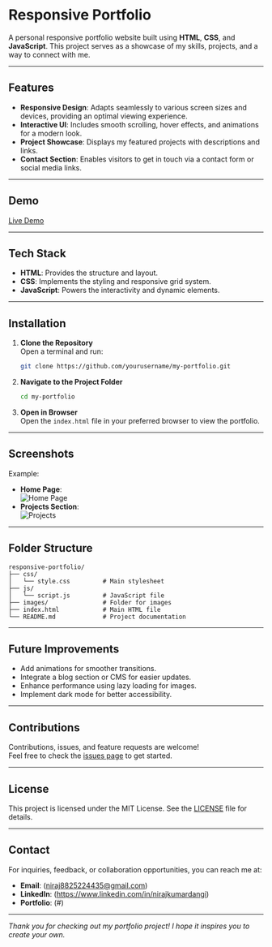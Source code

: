 # Responsive Portfolio

A personal responsive portfolio website built using **HTML**, **CSS**, and **JavaScript**. This project serves as a showcase of my skills, projects, and a way to connect with me.

---

## Features
- **Responsive Design**: Adapts seamlessly to various screen sizes and devices, providing an optimal viewing experience.
- **Interactive UI**: Includes smooth scrolling, hover effects, and animations for a modern look.
- **Project Showcase**: Displays my featured projects with descriptions and links.
- **Contact Section**: Enables visitors to get in touch via a contact form or social media links.

---

## Demo
[Live Demo](#)

---

## Tech Stack
- **HTML**: Provides the structure and layout.
- **CSS**: Implements the styling and responsive grid system.
- **JavaScript**: Powers the interactivity and dynamic elements.

---

## Installation

1. **Clone the Repository**  
   Open a terminal and run:
   ```bash
   git clone https://github.com/yourusername/my-portfolio.git
   ```

2. **Navigate to the Project Folder**  
   ```bash
   cd my-portfolio
   ```

3. **Open in Browser**  
   Open the `index.html` file in your preferred browser to view the portfolio.

---

## Screenshots
Example:
- **Home Page**:  
  ![Home Page](path/to/homepage-screenshot.png)
- **Projects Section**:  
  ![Projects](path/to/projects-screenshot.png)

---

## Folder Structure
```
responsive-portfolio/
├── css/
│   └── style.css         # Main stylesheet
├── js/
│   └── script.js         # JavaScript file
├── images/               # Folder for images
├── index.html            # Main HTML file
└── README.md             # Project documentation
```

---

## Future Improvements
- Add animations for smoother transitions.
- Integrate a blog section or CMS for easier updates.
- Enhance performance using lazy loading for images.
- Implement dark mode for better accessibility.

---

## Contributions
Contributions, issues, and feature requests are welcome!  
Feel free to check the [issues page](https://github.com/yourusername/my-portfolio/issues) to get started.

---

## License
This project is licensed under the MIT License. See the [LICENSE](LICENSE) file for details.

---

## Contact
For inquiries, feedback, or collaboration opportunities, you can reach me at:  
- **Email**: (niraj8825224435@gmail.com)
- **LinkedIn**: (https://www.linkedin.com/in/nirajkumardangi)  
- **Portfolio**: (#)

---

*Thank you for checking out my portfolio project! I hope it inspires you to create your own.*
